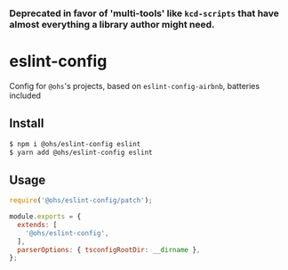 ### Deprecated in favor of 'multi-tools' like `kcd-scripts` that have almost everything a library author might need.
# eslint-config
Config for `@ohs`'s projects, based on `eslint-config-airbnb`, batteries included

## Install

```bash
$ npm i @ohs/eslint-config eslint
$ yarn add @ohs/eslint-config eslint
```

## Usage

```js
require('@ohs/eslint-config/patch');

module.exports = {
  extends: [
    '@ohs/eslint-config',
  ],
  parserOptions: { tsconfigRootDir: __dirname },
};
```
